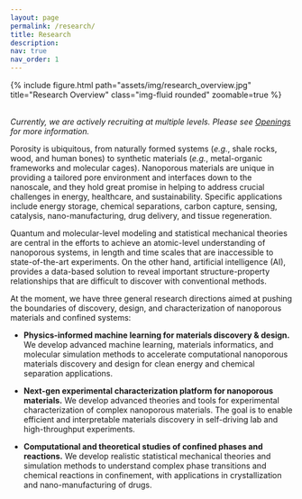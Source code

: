 ```yaml
---
layout: page
permalink: /research/
title: Research
description: 
nav: true
nav_order: 1
---
```


<div class="row">
    <div class="col-sm mt-3 mt-md-0">
        {% include figure.html path="assets/img/research_overview.jpg" title="Research Overview" class="img-fluid rounded" zoomable=true %}
    </div>
</div>
<br>

*Currently, we are actively recruiting at multiple levels. Please see [Openings](https://shiresearchgroup.github.io/openings/) for more information.* <br>

Porosity is ubiquitous, from naturally formed systems (*e.g.*, shale rocks, wood, and human bones) to synthetic materials (*e.g.*, metal-organic frameworks and molecular cages). Nanoporous materials are unique in providing a tailored pore environment and interfaces down to the nanoscale, and they hold great promise in helping to address crucial challenges in energy, healthcare, and sustainability. Specific applications include energy storage, chemical separations, carbon capture, sensing, catalysis, nano-manufacturing, drug delivery, and tissue regeneration. <br>

Quantum and molecular-level modeling and statistical mechanical theories are central in the efforts to achieve an atomic-level understanding of nanoporous systems, in length and time scales that are inaccessible to state-of-the-art experiments. On the other hand, artificial intelligence (AI), provides a data-based solution to reveal important structure-property relationships that are difficult to discover with conventional methods. <br>

At the moment, we have three general research directions aimed at pushing the boundaries of discovery, design, and characterization of nanoporous materials and confined systems:<br>

- **Physics-informed machine learning for materials discovery & design.** We develop advanced machine learning, materials informatics, and molecular simulation methods to accelerate computational nanoporous materials discovery and design for clean energy and chemical separation applications. <br>

- **Next-gen experimental characterization platform for nanoporous materials.** We develop advanced theories and tools for experimental characterization of complex nanoporous materials. The goal is to enable efficient and interpretable materials discovery in self-driving lab and high-throughput experiments. <br>

- **Computational and theoretical studies of confined phases and reactions.** We develop realistic statistical mechanical theories and simulation methods to understand complex phase transitions and chemical reactions in confinement, with applications in crystallization and nano-manufacturing of drugs. <br><br>

 

